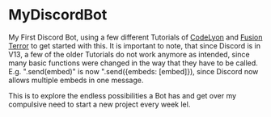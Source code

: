 # MyDiscordBot

My First Discord Bot, using a few different Tutorials of [CodeLyon](https://youtu.be/j_sD9udZnCk) and [Fusion Terror](https://www.youtube.com/FusionTerror) to get started with this.
It is important to note, that since Discord is in V13, a few of the older Tutorials do not work anymore as intended, since many
basic functions were changed in the way that they have to be called. E.g. ".send(embed)" is now ".send({embeds: [embed]}), 
since Discord now allows multiple embeds in one message. 


This is to explore the endless possibilities a Bot has and get over my compulsive need to start a new project every week lel.